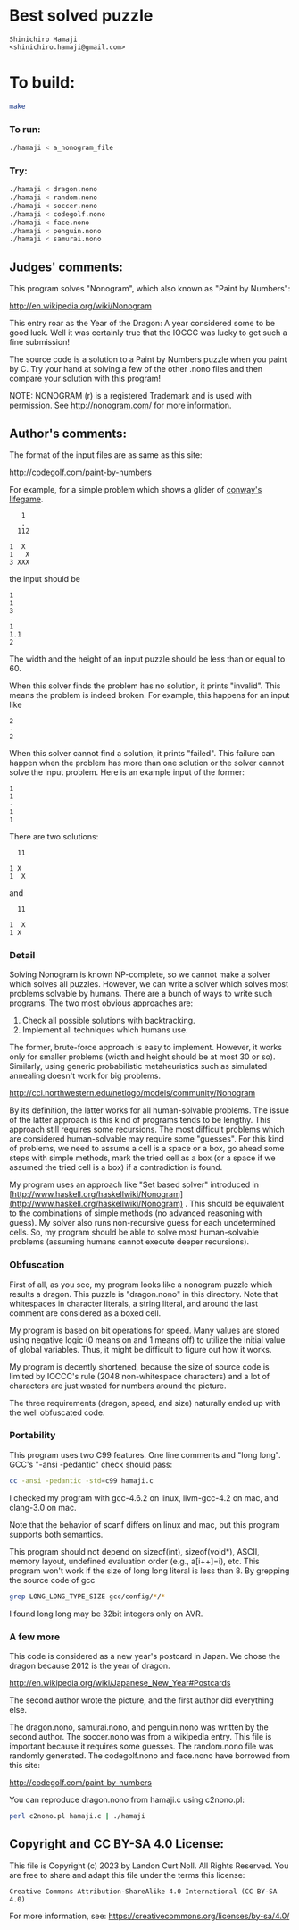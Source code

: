 # Best solved puzzle

    Shinichiro Hamaji  
    <shinichiro.hamaji@gmail.com>  

# To build:

```sh
make
```

### To run:

```sh
./hamaji < a_nonogram_file
```

### Try:

```sh
./hamaji < dragon.nono
./hamaji < random.nono
./hamaji < soccer.nono
./hamaji < codegolf.nono
./hamaji < face.nono
./hamaji < penguin.nono
./hamaji < samurai.nono
```

## Judges' comments:

This program solves "Nonogram", which also known as "Paint by Numbers":

<http://en.wikipedia.org/wiki/Nonogram>

This entry roar as the Year of the Dragon: A year considered
some to be good luck.  Well it was certainly true that the
IOCCC was lucky to get such a fine submission!

The source code is a solution to a Paint by Numbers puzzle when you
paint by C.  Try your hand at solving a few of the other .nono
files and then compare your solution with this program!

NOTE: NONOGRAM (r) is a registered Trademark and is used with permission.
      See http://nonogram.com/ for more information.

## Author's comments:

The format of the input files are as same as this site:

<http://codegolf.com/paint-by-numbers>

For example, for a simple problem which shows a glider of [conway's
lifegame](http://en.wikipedia.org/wiki/Conway's_Game_of_Life).

       1
       .
      112
    
    1  X
    1   X
    3 XXX

the input should be

    1
    1
    3
    -
    1
    1.1
    2

The width and the height of an input puzzle should be less than or
equal to 60.

When this solver finds the problem has no solution, it prints "invalid".
This means the problem is indeed broken. For example, this happens for
an input like

    2
    -
    2

When this solver cannot find a solution, it prints "failed". This
failure can happen when the problem has more than one solution or the
solver cannot solve the input problem. Here is an example input of the
former:

    1
    1
    -
    1
    1

There are two solutions:

      11
    
    1 X 
    1  X

and

      11
    
    1  X
    1 X 

### Detail

Solving Nonogram is known NP-complete, so we cannot make a solver
which solves all puzzles. However, we can write a solver which solves
most problems solvable by humans. There are a bunch of ways to write
such programs. The two most obvious approaches are:

1. Check all possible solutions with backtracking.
2. Implement all techniques which humans use.

The former, brute-force approach is easy to implement. However, it
works only for smaller problems (width and height should be at most 30
or so). Similarly, using generic probabilistic metaheuristics such as
simulated annealing doesn't work for big problems.

<http://ccl.northwestern.edu/netlogo/models/community/Nonogram>

By its definition, the latter works for all human-solvable
problems. The issue of the latter approach is this kind of programs
tends to be lengthy. This approach still requires some recursions. The
most difficult problems which are considered human-solvable may
require some "guesses". For this kind of problems, we need to assume a
cell is a space or a box, go ahead some steps with simple methods,
mark the tried cell as a box (or a space if we assumed the tried cell
is a box) if a contradiction is found.

My program uses an approach like "Set based solver" introduced in
[http://www.haskell.org/haskellwiki/Nonogram](http://www.haskell.org/haskellwiki/Nonogram) .
This should be equivalent to the combinations of simple methods (no
advanced reasoning with guess). My solver also runs non-recursive
guess for each undetermined cells. So, my program should be able to
solve most human-solvable problems (assuming humans cannot execute
deeper recursions).

### Obfuscation

First of all, as you see, my program looks like a nonogram puzzle
which results a dragon. This puzzle is "dragon.nono" in this
directory. Note that whitespaces in character literals, a string
literal, and around the last comment are considered as a boxed cell.

My program is based on bit operations for speed. Many values are
stored using negative logic (0 means on and 1 means off) to utilize
the initial value of global variables. Thus, it might be difficult to
figure out how it works.

My program is decently shortened, because the size of source code is
limited by IOCCC's rule (2048 non-whitespace characters) and a lot of
characters are just wasted for numbers around the picture.

The three requirements (dragon, speed, and size) naturally ended up
with the well obfuscated code.

### Portability

This program uses two C99 features. One line comments and "long long".
GCC's "-ansi -pedantic" check should pass:

```sh
cc -ansi -pedantic -std=c99 hamaji.c
```

I checked my program with gcc-4.6.2 on linux, llvm-gcc-4.2 on mac, and
clang-3.0 on mac.

Note that the behavior of scanf differs on linux and mac, but this
program supports both semantics.

This program should not depend on sizeof(int), sizeof(void*), ASCII,
memory layout, undefined evaluation order (e.g., a[i++]=i), etc. 
This program won't work if the size of long long literal is less than 8.
By grepping the source code of gcc

```sh
grep LONG_LONG_TYPE_SIZE gcc/config/*/*
```

I found long long may be 32bit integers only on AVR.

### A few more

This code is considered as a new year's postcard in Japan. We chose
the dragon because 2012 is the year of dragon.

<http://en.wikipedia.org/wiki/Japanese_New_Year#Postcards>

The second author wrote the picture, and the first author did
everything else.

The dragon.nono, samurai.nono, and penguin.nono was written by the
second author.  The soccer.nono was from a wikipedia entry.  This file
is important because it requires some guesses.  The random.nono file
was randomly generated. The codegolf.nono and face.nono have borrowed
from this site:

<http://codegolf.com/paint-by-numbers>

You can reproduce dragon.nono from hamaji.c using c2nono.pl:

```sh
perl c2nono.pl hamaji.c | ./hamaji
```

## Copyright and CC BY-SA 4.0 License:

This file is Copyright (c) 2023 by Landon Curt Noll.  All Rights Reserved.
You are free to share and adapt this file under the terms this license:

    Creative Commons Attribution-ShareAlike 4.0 International (CC BY-SA 4.0)

For more information, see: https://creativecommons.org/licenses/by-sa/4.0/
